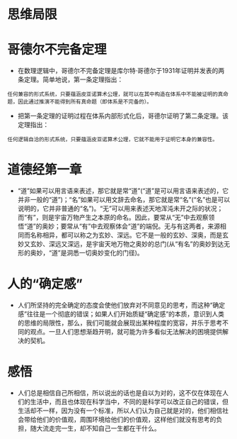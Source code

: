 # 思维局限


# 哥德尔不完备定理

- 在数理逻辑中，哥德尔不完备定理是库尔特·哥德尔于1931年证明并发表的两条定理。简单地说，第一条定理指出：

`任何兼容的形式系统，只要蕴涵皮亚诺算术公理，就可以在其中构造在体系中不能被证明的真命题，因此通过推演不能得到所有真命题（即体系是不完备的）。`

- 把第一条定理的证明过程在体系内部形式化后，哥德尔证明了第二条定理。该定理指出：

`任何逻辑自洽的形式系统，只要蕴涵皮亚诺算术公理，它就不能用于证明它本身的兼容性。`

# 道德经第一章

- “道”如果可以用言语来表述，那它就是常“道”(“道”是可以用言语来表述的，它并非一般的“道”)；“名”如果可以用文辞去命名，那它就是常“名”(“名”也是可以说明的，它并非普通的“名”)。“无”可以用来表述天地浑沌未开之际的状况；而“有”，则是宇宙万物产生之本原的命名。因此，要常从“无”中去观察领悟“道”的奥妙；要常从“有”中去观察体会“道”的端倪。无与有这两者，来源相同而名称相异，都可以称之为玄妙、深远。它不是一般的玄妙、深奥，而是玄妙又玄妙、深远又深远，是宇宙天地万物之奥妙的总门(从“有名”的奥妙到达无形的奥妙，“道”是洞悉一切奥妙变化的门径)。

# 人的“确定感”

- 人们所坚持的完全确定的态度会使他们放弃对不同意见的思考，而这种“确定感”往往是一个彻底的错误；如果人们开始质疑“确定感”的本质，意识到人类的思维的局限性，那么，我们可能就会展现出某种程度的宽容，并乐于思考不同的观点。一旦人们思想渐趋开明，就可能为许多看似无法解决的困境提供解决的契机。

# 感悟

- 人们总是相信自己所相信，所以说出的话也是自以为对的，这不仅在体现在人们的生活中，而且也体现在科学当中，不同的是科学可以改正自己的错误，但生活却不一样，因为没有一个标准，所以人们认为自己就是对的，他们相信社会带给他们的价值观，周围环境给他们的价值观，这样他们就没有思考的负担，随大流走完一生，却不知自己一生都在干什么。
